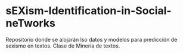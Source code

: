 # sEXism-Identification-in-Social-neTworks
Repositorio donde se alojarán lso datos y modelos para predicción de sexismo en textos. Clase de Minería de textos.
